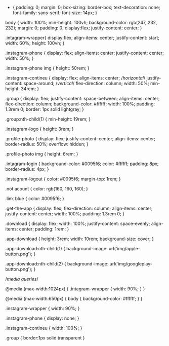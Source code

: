 * {
    padding: 0;
    margin: 0;
    box-sizing: border-box;
    text-decoration: none;
    font-family: sans-serif;
    font-size: 14px;
    }

body {
        width: 100%;
        min-height: 100vh;
        background-color: rgb(247, 232, 232);
        margin: 0;
        padding: 0;
        display:flex;
        justify-content: center;
}

.intagram-wrapper{
    display:flex;
    align-items: center;
    justify-content: start;
    width: 60%;
    height: 100vh;
}

.instagram-phone {
    display: flex;
    align-items: center;
    justify-content: center;
    width: 50%;
}

.instagram-phone img {
    height: 50rem;
}

.instagram-contineu {
    display: flex;
    align-items: center; /*horizontal*/
    justify-content: space-around; /*vertical*/
    flex-direction: column;
    width: 50%;
    min-height: 34rem;
}

.group {
    display: flex;
    justify-content: space-between;
    align-items: center;
    flex-direction: column;
    background-color: #ffffff;
    width: 100%;
    padding: 1.3rem 0;
    border: 1px solid lightgray;
}

.group:nth-child(1) {
    min-height: 19rem;
}

.instagram-logo {
    height: 3rem;
}

.profile-photo {
    display: flex;
    justify-content: center;
    align-items: center;
    border-radius: 50%;
    overflow: hidden;
}

.profile-photo img {
    height: 6rem;
}

.intagram-login {
    background-color: #0095f6;
    color: #ffffff;
    padding: 8px;
    border-radius: 4px;
}

.instagram-logout {
    color: #0095f6;
    margin-top: 1rem;
}

.not acount {
    color: rgb(160, 160, 160);
}

.link blue {
    color: #0095f6;
}

.get-the-app {
    display: flex;
    flex-direction: column;
    align-items: center;
    justify-content: center;
    width: 100%;
    padding: 1.3rem 0;
}

.download {
    display: flex;
    width: 100%;
    justify-content: space-evenly;
    align-items: center;
    padding: 1rem;
}

.app-download {
    height: 3rem;
    width: 10rem;
    background-size: cover;
}

.app-download:nth-child(1) {
    background-image: url('img/apple-button.png');
}

.app-download:nth-child(2) {
    background-image: url('img/googleplay-button.png');
}

 /*media queries*/

@media (max-width:1024px) {
    .intagram-wrapper {
        width: 90%;
    }
}

@media (max-width:650px) {
    body {
        background-color: #ffffff;
    }
}

.instagram-wrapper {
    width: 90%;
}

.instagram-phone {
    display: none;
}

.instagram-contineu {
    width: 100%;
}

.group {
    border:1px solid transparent
}